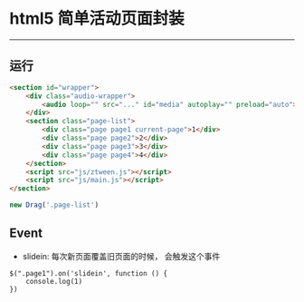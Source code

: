 ﻿# html5 简单活动页面封装

-----------------

## 运行

```html
<section id="wrapper">
	<div class="audio-wrapper">
		<audio loop="" src="..." id="media" autoplay="" preload="auto"></audio>
	</div>
	<section class="page-list">
		<div class="page page1 current-page">1</div>
		<div class="page page2">2</div>
		<div class="page page3">3</div>
		<div class="page page4">4</div>
	</section>
	<script src="js/ztween.js"></script>
	<script src="js/main.js"></script>
</section>
```
```javascript
new Drag('.page-list')
```

## Event
- slidein: 每次新页面覆盖旧页面的时候， 会触发这个事件
```javscript
$(".page1").on('slidein', function () {
	console.log(1)
})
```
